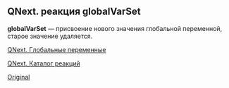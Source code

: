 ## QNext. реакция globalVarSet

**globalVarSet** — присвоение нового значения глобальной переменной, старое значение удаляется.



[QNext. Глобальные переменные](/docs-test/ph/admin/globalvariables-about)

[QNext. Каталог реакций](/docs-test/ph/reactions)
  
[Original](https://telegra.ph/QNext-admin-reaction-globalVarSet-05-08)